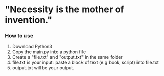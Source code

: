 # "Necessity is the mother of invention."


### How to use
1. Download Python3
2. Copy the main.py into a python file
3. Create a "file.txt" and "output.txt" in the same folder
4. file.txt is your input: paste a block of text (e.g book, script) into file.txt
5. output.txt will be your output.
